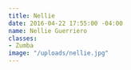 ```yaml
---
title: Nellie
date: 2016-04-22 17:55:00 -04:00
name: Nellie Guerriero
classes:
- Zumba
image: "/uploads/nellie.jpg"
---
```


